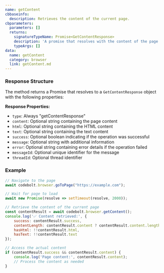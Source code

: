 ```yaml
---
name: getContent
cbbaseinfo:
  description: Retrieves the content of the current page.
cbparameters:
  parameters: []
  returns:
    signatureTypeName: Promise<GetContentResponse>
    description: 'A promise that resolves with the content of the page.'
    typeArgs: []
data:
  name: getContent
  category: browser
  link: getContent.md
---
```

<CBBaseInfo/> 
<CBParameters/>

### Response Structure

The method returns a Promise that resolves to a `GetContentResponse` object with the following properties:

**Response Properties:**
- `type`: Always "getContentResponse"
- `content`: Optional string containing the page content
- `html`: Optional string containing the HTML content
- `text`: Optional string containing the text content
- `success`: Optional boolean indicating if the operation was successful
- `message`: Optional string with additional information
- `error`: Optional string containing error details if the operation failed
- `messageId`: Optional unique identifier for the message
- `threadId`: Optional thread identifier

### Example 

```js 
// Navigate to the page
await codebolt.browser.goToPage("https://example.com");

// Wait for page to load
await new Promise(resolve => setTimeout(resolve, 2000));

// Retrieve the content of the current page
const contentResult = await codebolt.browser.getContent();
console.log('✅ Content retrieved:', {
    success: contentResult.success,
    contentLength: contentResult.content ? contentResult.content.length : 0,
    hasHtml: !!contentResult.html,
    hasText: !!contentResult.text
});

// Access the actual content
if (contentResult.success && contentResult.content) {
    console.log('Page content:', contentResult.content);
    // Process the content as needed
}
```
